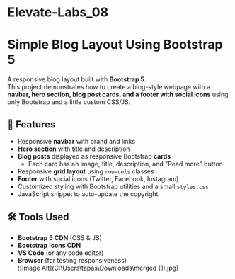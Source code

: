 # Elevate-Labs_08
# Simple Blog Layout Using Bootstrap 5

A responsive blog layout built with **Bootstrap 5**.  
This project demonstrates how to create a blog-style webpage with a **navbar, hero section, blog post cards, and a footer with social icons** using only Bootstrap and a little custom CSS/JS.
## 🚀 Features
- Responsive **navbar** with brand and links  
- **Hero section** with title and description  
- **Blog posts** displayed as responsive Bootstrap **cards**  
  - Each card has an image, title, description, and "Read more" button  
- Responsive **grid layout** using `row-cols` classes  
- **Footer** with social icons (Twitter, Facebook, Instagram)  
- Customized styling with Bootstrap utilities and a small `styles.css`  
- JavaScript snippet to auto-update the copyright  
## 🛠️ Tools Used
- **Bootstrap 5 CDN** (CSS & JS)  
- **Bootstrap Icons CDN**  
- **VS Code** (or any code editor)  
- **Browser** (for testing responsiveness)  
![Image Alt](C:\Users\tapas\Downloads\merged (1).jpg)
